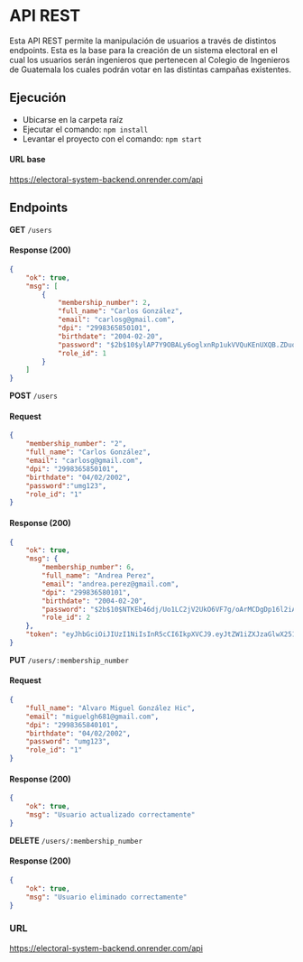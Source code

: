 
# API REST

Esta API REST permite la manipulación de usuarios a través de distintos endpoints. Esta es la base para la creación de un sistema electoral en el cual los usuarios serán ingenieros que pertenecen al Colegio de Ingenieros de Guatemala los cuales podrán votar en las distintas campañas existentes.

## Ejecución
- Ubicarse en la carpeta raíz
- Ejecutar el comando: `npm install`
- Levantar el proyecto con el comando: `npm start`

#### URL base
https://electoral-system-backend.onrender.com/api
## Endpoints

**GET** `/users`

#### Response (200)

```json
{
    "ok": true,
    "msg": [
        {
            "membership_number": 2,
            "full_name": "Carlos González",
            "email": "carlosg@gmail.com",
            "dpi": "2998365850101",
            "birthdate": "2004-02-20",
            "password": "$2b$10$ylAP7Y9OBALy6oglxnRp1ukVVQuKEnUXQB.ZDuq1k65oTw8fmmBwe",
            "role_id": 1
        }
    ]
}
```

**POST** `/users`
#### Request
```json
{
    "membership_number": "2",
    "full_name": "Carlos González",
    "email": "carlosg@gmail.com",
    "dpi": "2998365850101",
    "birthdate": "04/02/2002",
    "password":"umg123",
    "role_id": "1"
}
```

#### Response (200)
```json
{
    "ok": true,
    "msg": {
        "membership_number": 6,
        "full_name": "Andrea Perez",
        "email": "andrea.perez@gmail.com",
        "dpi": "299836580101",
        "birthdate": "2004-02-20",
        "password": "$2b$10$NTKEb46dj/Uo1LC2jV2UkO6VF7g/oArMCDgDp16l2iAhGpib3do3u",
        "role_id": 2
    },
    "token": "eyJhbGciOiJIUzI1NiIsInR5cCI6IkpXVCJ9.eyJtZW1iZXJzaGlwX251bWJlciI6Niwicm9sZV9pZCI6MiwiaWF0IjoxNzYwMjQ0OTE3LCJleHAiOjE3NjAyNjY1MTd9.OdqDyq_8QTnCwHSzqZJtCvWDsz8l-XUt4VGd5gUO-D0"
}
```

**PUT** `/users/:membership_number`
#### Request
```json
{
    "full_name": "Alvaro Miguel González Hic",
    "email": "miguelgh681@gmail.com",
    "dpi": "2998365840101",
    "birthdate": "04/02/2002",
    "password": "umg123",
    "role_id": "1"
}
```

#### Response (200)
```json
{
    "ok": true,
    "msg": "Usuario actualizado correctamente"
}
```

**DELETE** `/users/:membership_number`
#### Response (200)
```json
{
    "ok": true,
    "msg": "Usuario eliminado correctamente"
}
```
### URL 

https://electoral-system-backend.onrender.com/api
